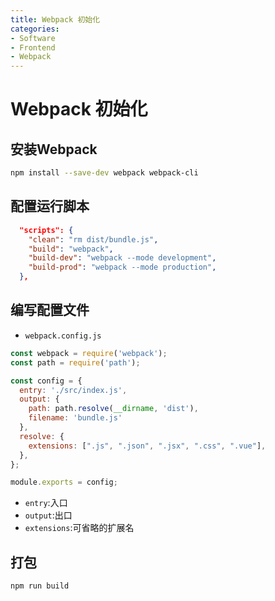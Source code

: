 ```yaml
---
title: Webpack 初始化
categories:
- Software
- Frontend
- Webpack
---
```

# Webpack 初始化

## 安装Webpack

```bash
npm install --save-dev webpack webpack-cli
```

## 配置运行脚本

```json
  "scripts": {
    "clean": "rm dist/bundle.js",
    "build": "webpack",
    "build-dev": "webpack --mode development",
    "build-prod": "webpack --mode production",
  },
```

## 编写配置文件

- `webpack.config.js`

```js
const webpack = require('webpack');
const path = require('path');

const config = {
  entry: './src/index.js',
  output: {
    path: path.resolve(__dirname, 'dist'),
    filename: 'bundle.js'
  },
  resolve: {
    extensions: [".js", ".json", ".jsx", ".css", ".vue"],
  },
};

module.exports = config;
```

- `entry`:入口
- `output`:出口
- `extensions`:可省略的扩展名

## 打包

```bash
npm run build
```

